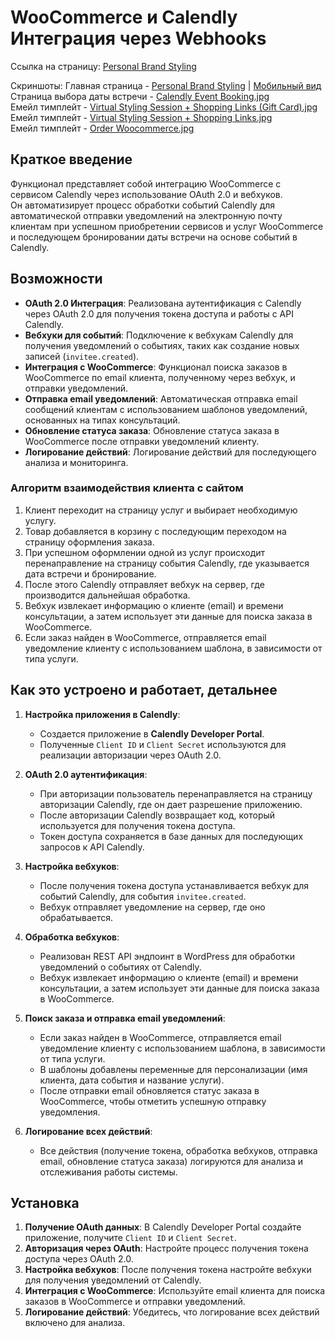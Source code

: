 

# WooCommerce и Calendly Интеграция через Webhooks

Ссылка на страницу: [Personal Brand Styling](https://www.avintagesplendor.com/personal-brand-styling/)

Скриншоты:
 Главная страница - [Personal Brand Styling](https://github.com/DimaWide/wp-themes/blob/main/assets-data/vintage-splendor/screencapture-avintagesplendor-personal-brand-styling.jpg) | [Мобильный вид](https://github.com/DimaWide/wp-themes/blob/main/assets-data/vintage-splendor/screencapture-avintagesplendor-personal-brand-styling-mobile)  
 Страница выбора даты встречи - [Calendly Event Booking.jpg](https://github.com/DimaWide/wp-themes/blob/main/assets-data/screens/calendly-event-booking.jpg)  
 Емейл тимплейт - [Virtual Styling Session + Shopping Links (Gift Card).jpg](https://github.com/DimaWide/wp-themes/blob/main/assets-data/screens/virtual-styling-session-shopping-links-gift-card.jpg)  
 Емейл тимплейт - [Virtual Styling Session + Shopping Links.jpg](https://github.com/DimaWide/wp-themes/blob/main/assets-data/screens/virtual-styling-session-shopping-links.jpg)  
 Емейл тимплейт - [Order Woocommerce.jpg](https://github.com/DimaWide/wp-themes/blob/main/assets-data/screens/screencapture-mail-google-order.jpg)  

## Краткое введение

Функционал представляет собой интеграцию WooCommerce с сервисом Calendly через использование OAuth 2.0 и вебхуков.  
Он автоматизирует процесс обработки событий Calendly для автоматической отправки уведомлений на электронную почту клиентам при успешном приобретении сервисов и услуг WooCommerce и последующем бронировании даты встречи на основе событий в Calendly.

## Возможности

- **OAuth 2.0 Интеграция**: Реализована аутентификация с Calendly через OAuth 2.0 для получения токена доступа и работы с API Calendly.
- **Вебхуки для событий**: Подключение к вебхукам Calendly для получения уведомлений о событиях, таких как создание новых записей (`invitee.created`).
- **Интеграция с WooCommerce**: Функционал поиска заказов в WooCommerce по email клиента, полученному через вебхук, и отправки уведомлений.
- **Отправка email уведомлений**: Автоматическая отправка email сообщений клиентам с использованием шаблонов уведомлений, основанных на типах консультаций.
- **Обновление статуса заказа**: Обновление статуса заказа в WooCommerce после отправки уведомлений клиенту.
- **Логирование действий**: Логирование действий для последующего анализа и мониторинга.

### Алгоритм взаимодействия клиента с сайтом

1. Клиент переходит на страницу услуг и выбирает необходимую услугу.
2. Товар добавляется в корзину с последующим переходом на страницу оформления заказа.
3. При успешном оформлении одной из услуг происходит перенаправление на страницу события Calendly, где указывается дата встречи и бронирование.
4. После этого Calendly отправляет вебхук на сервер, где производится дальнейшая обработка.
5. Вебхук извлекает информацию о клиенте (email) и времени консультации, а затем использует эти данные для поиска заказа в WooCommerce.
6. Если заказ найден в WooCommerce, отправляется email уведомление клиенту с использованием шаблона, в зависимости от типа услуги.

## Как это устроено и работает, детальнее

1. **Настройка приложения в Calendly**:
    - Создается приложение в **Calendly Developer Portal**.
    - Полученные `Client ID` и `Client Secret` используются для реализации авторизации через OAuth 2.0.

2. **OAuth 2.0 аутентификация**:
    - При авторизации пользователь перенаправляется на страницу авторизации Calendly, где он дает разрешение приложению.
    - После авторизации Calendly возвращает код, который используется для получения токена доступа.
    - Токен доступа сохраняется в базе данных для последующих запросов к API Calendly.

3. **Настройка вебхуков**:
    - После получения токена доступа устанавливается вебхук для событий Calendly, для события `invitee.created`.
    - Вебхук отправляет уведомление на сервер, где оно обрабатывается.

4. **Обработка вебхуков**:
    - Реализован REST API эндпоинт в WordPress для обработки уведомлений о событиях от Calendly.
    - Вебхук извлекает информацию о клиенте (email) и времени консультации, а затем использует эти данные для поиска заказа в WooCommerce.

5. **Поиск заказа и отправка email уведомлений**:
    - Если заказ найден в WooCommerce, отправляется email уведомление клиенту с использованием шаблона, в зависимости от типа услуги.
    - В шаблоны добавлены переменные для персонализации (имя клиента, дата события и название услуги).
    - После отправки email обновляется статус заказа в WooCommerce, чтобы отметить успешную отправку уведомления.

6. **Логирование всех действий**:
    - Все действия (получение токена, обработка вебхуков, отправка email, обновление статуса заказа) логируются для анализа и отслеживания работы системы.

## Установка

1. **Получение OAuth данных**: В Calendly Developer Portal создайте приложение, получите `Client ID` и `Client Secret`.
2. **Авторизация через OAuth**: Настройте процесс получения токена доступа через OAuth 2.0.
3. **Настройка вебхуков**: После получения токена настройте вебхуки для получения уведомлений от Calendly.
4. **Интеграция с WooCommerce**: Используйте email клиента для поиска заказов в WooCommerce и отправки уведомлений.
5. **Логирование действий**: Убедитесь, что логирование всех действий включено для анализа.
